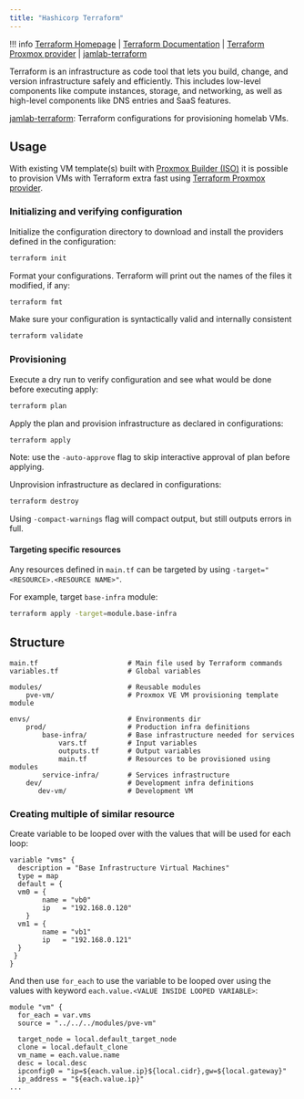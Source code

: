 ```yaml
---
title: "Hashicorp Terraform"
---
```


!!! info
    [Terraform Homepage](https://www.terraform.io/) |
    [Terraform Documentation](https://www.terraform.io/docs) |
    [Terraform Proxmox provider](https://github.com/Telmate/terraform-provider-proxmox) |
    [jamlab-terraform](https://github.com/JamFox/jamlab-terraform)

Terraform is an infrastructure as code tool that lets you build, change, and version infrastructure safely and efficiently. This includes low-level components like compute instances, storage, and networking, as well as high-level components like DNS entries and SaaS features.

[jamlab-terraform](https://github.com/JamFox/jamlab-terraform): Terraform configurations for provisioning homelab VMs.

## Usage

With existing VM template(s) built with [Proxmox Builder (ISO)](https://www.packer.io/plugins/builders/proxmox/iso) it is possible to provision VMs with Terraform extra fast using [Terraform Proxmox provider](https://github.com/Telmate/terraform-provider-proxmox).

### Initializing and verifying configuration

Initialize the configuration directory to download and install the providers defined in the configuration:

```bash
terraform init
```

Format your configurations. Terraform will print out the names of the files it modified, if any:

```bash
terraform fmt
```

Make sure your configuration is syntactically valid and internally consistent

```bash
terraform validate
```

### Provisioning

Execute a dry run to verify configuration and see what would be done before executing apply:

```bash
terraform plan
```

Apply the plan and provision infrastructure as declared in configurations:

```bash
terraform apply
```

Note: use the `-auto-approve` flag to skip interactive approval of plan before applying.

Unprovision infrastructure as declared in configurations:

```bash
terraform destroy
```

Using `-compact-warnings` flag will compact output, but still outputs errors in full.

#### Targeting specific resources

Any resources defined in `main.tf` can be targeted by using `-target="<RESOURCE>.<RESOURCE NAME>"`.

For example, target `base-infra` module:

```bash
terraform apply -target=module.base-infra
```

## Structure

```
main.tf                      # Main file used by Terraform commands
variables.tf                 # Global variables

modules/                     # Reusable modules
    pve-vm/                  # Proxmox VE VM provisioning template module

envs/                        # Environments dir
    prod/                    # Production infra definitions
        base-infra/          # Base infrastructure needed for services
            vars.tf          # Input variables
            outputs.tf       # Output variables
            main.tf          # Resources to be provisioned using modules
        service-infra/       # Services infrastructure
    dev/                     # Development infra definitions
       dev-vm/               # Development VM
```

### Creating multiple of similar resource

Create variable to be looped over with the values that will be used for each loop:

```
variable "vms" {
  description = "Base Infrastructure Virtual Machines"
  type = map
  default = {
  vm0 = {
        name = "vb0"
        ip   = "192.168.0.120"
    }
  vm1 = {
        name = "vb1"
        ip   = "192.168.0.121"
  }
 }
}
```

And then use `for_each` to use the variable to be looped over using the values with keyword `each.value.<VALUE INSIDE LOOPED VARIABLE>`:

```
module "vm" {
  for_each = var.vms
  source = "../../../modules/pve-vm" 

  target_node = local.default_target_node
  clone = local.default_clone
  vm_name = each.value.name
  desc = local.desc
  ipconfig0 = "ip=${each.value.ip}${local.cidr},gw=${local.gateway}"
  ip_address = "${each.value.ip}"
...
```